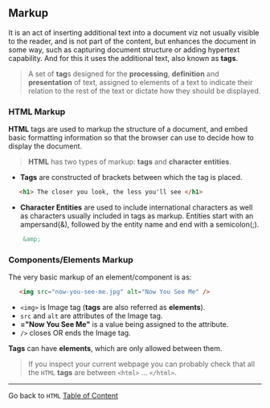 ## Markup
It is an act of inserting additional text into a document viz not usually visible to the reader, and is not part of the content, but enhances the document in some way, such as capturing document 
structure or adding hypertext capability. And for this it uses the additional text, also known as **tags**.

> A set of **tag**s designed for the **processing**, **definition** and **presentation** of text, assigned to elements of a text to indicate their relation to the rest of the text or dictate how they should be displayed.

### HTML Markup
 **HTML** tags are used to markup the structure of a document, and embed basic formatting information so that the browser can use to decide how to display the document. 
 
 > **HTML** has two types of markup: **tags** and **character entities**. 

- **Tags** are constructed of brackets between which the tag is placed.

```html
   <h1> The closer you look, the less you'll see </h1>
```
- **Character Entities** are used to include international characters as well as characters usually included in tags as markup. Entities start with an ampersand(&), followed by the entity name and end with a semicolon(;).

```html
    &amp;
```

### Components/Elements Markup
The very basic markup of an element/component is as:

```html
   <img src="now-you-see-me.jpg" alt="Now You See Me" />
```   


- `<img>` is Image tag (**tags** are also referred as **elements**).
- `src` and `alt` are attributes of the Image tag.
- **="Now You See Me"** is a value being assigned to the attribute.
- `/>` closes OR ends the Image tag.

**Tags** can have **elements**, which are only allowed between them.

> If you inspect your current webpage you can probably check that all the `HTML` **tags** are between `<html>` ... `</html>`.


----
Go back to `HTML` [Table of Content](html.md)